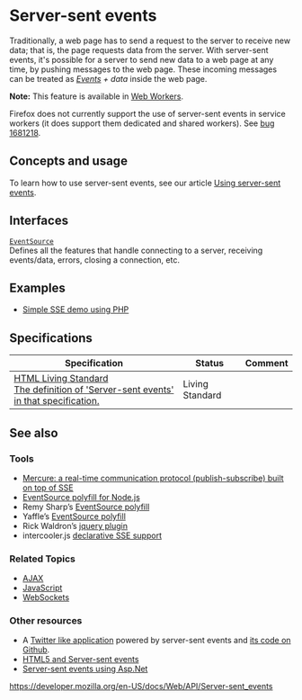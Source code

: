 Server-sent events
==================

Traditionally, a web page has to send a request to the server to receive new data; that is, the page requests data from the server. With server-sent events, it's possible for a server to send new data to a web page at any time, by pushing messages to the web page. These incoming messages can be treated as *[Events](event) + data* inside the web page.

**Note:** This feature is available in [Web Workers](web_workers_api).

Firefox does not currently support the use of server-sent events in service workers (it does support them dedicated and shared workers). See [bug 1681218](https://bugzilla.mozilla.org/show_bug.cgi?id=1681218).

Concepts and usage
------------------

To learn how to use server-sent events, see our article [Using server-sent events](server-sent_events/using_server-sent_events).

Interfaces
----------

[`EventSource`](eventsource)  
Defines all the features that handle connecting to a server, receiving events/data, errors, closing a connection, etc.

Examples
--------

-   [Simple SSE demo using PHP](https://github.com/mdn/dom-examples/tree/master/server-sent-events)

Specifications
--------------

<table><thead><tr class="header"><th>Specification</th><th>Status</th><th>Comment</th></tr></thead><tbody><tr class="odd"><td><a href="https://html.spec.whatwg.org/multipage/#server-sent-events">HTML Living Standard<br />
<span class="small">The definition of 'Server-sent events' in that specification.</span></a></td><td><span class="spec-living">Living Standard</span></td><td></td></tr></tbody></table>

See also
--------

### Tools

-   [Mercure: a real-time communication protocol (publish-subscribe) built on top of SSE](https://mercure.rocks)
-   [EventSource polyfill for Node.js](https://github.com/EventSource/eventsource)
-   Remy Sharp’s [EventSource polyfill](https://github.com/remy/polyfills/blob/master/EventSource.js)
-   Yaffle’s [EventSource polyfill](https://github.com/Yaffle/EventSource)
-   Rick Waldron’s [jquery plugin](https://github.com/rwldrn/jquery.eventsource)
-   intercooler.js [declarative SSE support](https://intercoolerjs.org/docs.html#sse)

### Related Topics

-   [AJAX](https://developer.mozilla.org/en-US/docs/Web/Guide/AJAX)
-   [JavaScript](https://developer.mozilla.org/en-US/docs/Web/JavaScript)
-   [WebSockets](websockets_api)

### Other resources

-   A [Twitter like application](https://hacks.mozilla.org/2011/06/a-wall-powered-by-eventsource-and-server-sent-events/) powered by server-sent events and [its code on Github](https://github.com/mozilla/webowonder-demos/tree/master/demos/friends%20timeline).
-   [HTML5 and Server-sent events](https://dsheiko.com/weblog/html5-and-server-sent-events)
-   [Server-sent events using Asp.Net](https://rajudasa.blogspot.in/2012/05/html5-server-sent-events-using-aspnet.html)

<a href="https://developer.mozilla.org/en-US/docs/Web/API/Server-sent_events" class="_attribution-link">https://developer.mozilla.org/en-US/docs/Web/API/Server-sent_events</a>
